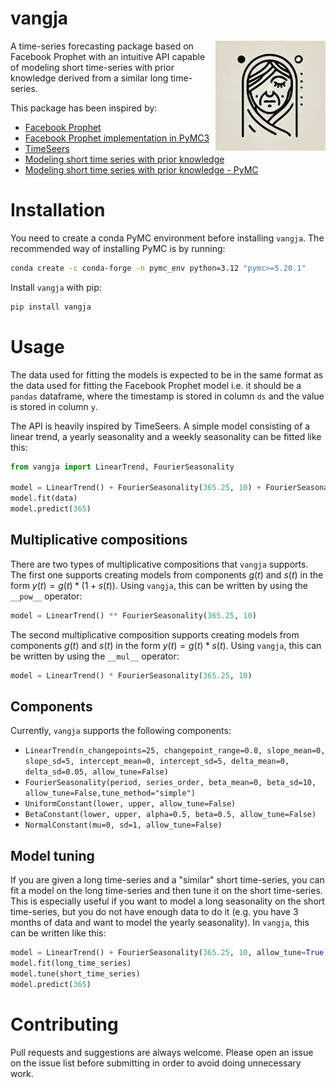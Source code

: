 # vangja

<img src="images/logo.webp" width="35%" height="35%" align="right" />

A time-series forecasting package based on Facebook Prophet with an intuitive API capable of modeling short time-series with prior knowledge derived from a similar long time-series.

This package has been inspired by:

* [Facebook Prophet](https://facebook.github.io/prophet/docs/quick_start.html)
* [Facebook Prophet implementation in PyMC3](https://www.ritchievink.com/blog/2018/10/09/build-facebooks-prophet-in-pymc3-bayesian-time-series-analyis-with-generalized-additive-models/)
* [TimeSeers](https://github.com/MBrouns/timeseers)
* [Modeling short time series with prior knowledge](https://minimizeregret.com/short-time-series-prior-knowledge)
* [Modeling short time series with prior knowledge - PyMC](https://juanitorduz.github.io/short_time_series_pymc/)

# Installation

You need to create a conda PyMC environment before installing `vangja`. The recommended way of installing PyMC is by running:

```bash
conda create -c conda-forge -n pymc_env python=3.12 "pymc>=5.20.1"
```

Install `vangja` with pip:

```bash
pip install vangja
```

# Usage

The data used for fitting the models is expected to be in the same format as the data used for fitting the Facebook Prophet model i.e. it should be a `pandas` dataframe, where the timestamp is stored in column `ds` and the value is stored in column `y`.

The API is heavily inspired by TimeSeers. A simple model consisting of a linear trend, a yearly seasonality and a weekly seasonality can be fitted like this:

```python
from vangja import LinearTrend, FourierSeasonality

model = LinearTrend() + FourierSeasonality(365.25, 10) + FourierSeasonality(7, 10)
model.fit(data)
model.predict(365)
```

## Multiplicative compositions

There are two types of multiplicative compositions that `vangja` supports. The first one supports creating models from components $g(t)$ and $s(t)$ in the form $y(t)=g(t) * (1 + s(t))$. Using `vangja`, this can be written by using the `__pow__` operator:

```python
model = LinearTrend() ** FourierSeasonality(365.25, 10)
```

The second multiplicative composition supports creating models from components $g(t)$ and $s(t)$ in the form $y(t)=g(t) * s(t)$. Using `vangja`, this can be written by using the `__mul__` operator:

```python
model = LinearTrend() * FourierSeasonality(365.25, 10)
```

## Components

Currently, `vangja` supports the following components:

* `LinearTrend(n_changepoints=25, changepoint_range=0.8, slope_mean=0, slope_sd=5, intercept_mean=0, intercept_sd=5, delta_mean=0, delta_sd=0.05, allow_tune=False)`
* `FourierSeasonality(period, series_order, beta_mean=0, beta_sd=10, allow_tune=False,tune_method="simple")`
* `UniformConstant(lower, upper, allow_tune=False)`
* `BetaConstant(lower, upper, alpha=0.5, beta=0.5, allow_tune=False)`
* `NormalConstant(mu=0, sd=1, allow_tune=False)`

## Model tuning

If you are given a long time-series and a "similar" short time-series, you can fit a model on the long time-series and then tune it on the short time-series. This is especially useful if you want to model a long seasonality on the short time-series, but you do not have enough data to do it (e.g. you have 3 months of data and want to model the yearly seasonality). In `vangja`, this can be written like this:

```python
model = LinearTrend() + FourierSeasonality(365.25, 10, allow_tune=True)
model.fit(long_time_series)
model.tune(short_time_series)
model.predict(365)
```

# Contributing

Pull requests and suggestions are always welcome. Please open an issue on the issue list before submitting in order to avoid doing unnecessary work.

